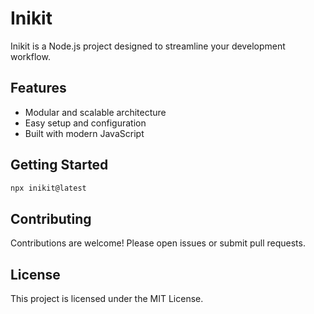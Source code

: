 # Inikit

Inikit is a Node.js project designed to streamline your development workflow.

## Features

- Modular and scalable architecture
- Easy setup and configuration
- Built with modern JavaScript

## Getting Started

```sh
npx inikit@latest
```

## Contributing

Contributions are welcome! Please open issues or submit pull requests.

## License

This project is licensed under the MIT License.